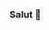 ### Salut 👋

<!--
**Feoxy/Feoxy** is a ✨ _special_ ✨ repository because its `README.md` (this file) appears on your GitHub profile.

Here are some ideas to get you started:

- 🔭 Je travaille actuellement sur la programmation
- 🌱 J'apprends actuellement le Javascript
- 👯 Je collabore sur (HomeCraft) [homecraft.fr]
- 🤔 J'aide avec mes compétences
- 💬 Posez-moi quelques questions
- 📫 Comment me joindre: mailto: contactpro.feoxy@gmail.com
- 😄 Pronoms: Feoxy, FoxSpace
- ⚡ Fait amusant: je suis français!
->
